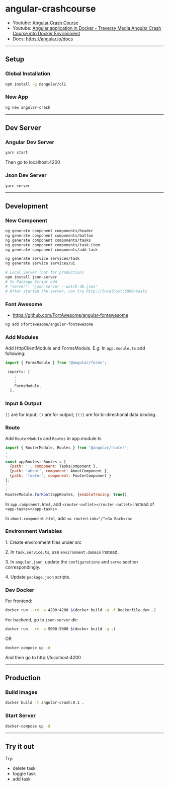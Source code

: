 # angular-crashcourse

- Youtube: [Angular Crash Course](https://youtu.be/3dHNOWTI7H8)
- Youtube: [Angular application in Docker - Traversy Media Angular Crash Course into Docker Environment](https://youtu.be/_63tyWG7wy0)
- Docs: https://angular.io/docs

---

## Setup 

### Global Installation

```bash
npm install -g @angular/cli
```

### New App

```bash
ng new angular-crash
```

---

## Dev Server

### Angular Dev Server

```bash
yarn start
```
Then go to localhost:4200

### Json Dev Server

```bash
yarn server
```

---

## Development

### New Component

```bash
ng generate component components/header
ng generate component components/button
ng generate component components/tasks
ng generate component components/task-item
ng generate component components/add-task

ng generate service services/task
ng generate service services/ui

# Local Server (not for production)
npm install json-server
# In Package Script add
# "server": "json-server --watch db.json"
# After started the server, can try http://localhost:5000/tasks
```

### Font Awesome

- https://github.com/FortAwesome/angular-fontawesome

```bash
ng add @fortawesome/angular-fontawesome
```

### Add Modules

Add HttpClientModule and FormsModule. E.g: In `app.module.ts` add following:

```javascript
import { FormsModule } from '@angular/forms';

 imports: [
    :
    :
    FormsModule,
  ],
```

### Input & Output

`[]` are for input; `()` are for output; `[()]` are for bi-directional data binding.

### Route

Add `RouterModule` and `Routes` in app.module.ts

```javascript
import { RouterModule, Routes } from '@angular/router';
:
:
const appRoutes: Routes = [
  {path: '', component: TasksComponent },
  {path: 'about', component: AboutComponent },
  {path: 'footer', component: FooterComponent }
];
:
:
RouterModule.forRoot(appRoutes, {enableTracing: true}),
```

In `app.component.html`, add `<router-outlet></router-outlet>` instead of `<app-tasks></app-tasks>`

In `about.component.html`, add `<a routerLink="/">Go Back</a>`

### Environment Variables

1\. Create environment files under src

2\. In `task.service.ts`, use `environment.domain` instead.

3\. In `angular.json`, update the `configurations` and `serve` section correspondingly.

4\. Update `package.json` scripts.

### Dev Docker

For frontend:

```bash
docker run --rm -p 4200:4200 $(docker build -q -f Dockerfile.dev .)
```

For backend, go to `json-server` dir:

```bash
docker run --rm -p 5000:5000 $(docker build -q .)
```

OR

```bash
docker-compose up -d
```

And then go to http://localhost:4200

---

## Production

### Build Images

```bash
docker build -t angular-crash:0.1 .
```

### Start Server

```bash
docker-compose up -d
```

---

## Try it out

Try:
- delete task
- toggle task
- add task
